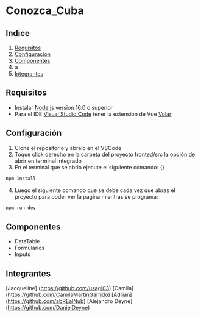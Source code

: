# Conozca_Cuba

## Indice

1. [Requisitos](#requisitos)
2. [Configuración](#configuración)
3. [Componentes](#componentes)
4. a
5. [Integrantes](#integrantes)

## Requisitos

* Instalar [Node.js](https://nodejs.org/) version 16.0 o superior
* Para el IDE [Visual Studio Code](https://code.visualstudio.com/) tener la extension de Vue [Volar](https://marketplace.visualstudio.com/items?itemName=Vue.volar)

## Configuración

1. Clone el repositorio y abralo en el VSCode
2. Toque click derecho en la carpeta del proyecto fronted/src la opción de abrir en terminal integrado
3. En el terminal que se abrio ejecute el siguiente comando: {}

```sh
npm install
```

4. Luego el siguiente comando que se debe cada vez que abras el proyecto para poder ver la pagina mientras se programa:

```sh
npm run dev
```

## Componentes

* DataTable
* Formularios
* Inputs


## Integrantes

[Jacqueline] (<https://github.com/usagi03>)
[Camila] (<https://github.com/CamilaMartinGarrido>)
[Adrian] (<https://github.com/abREalNub>)
[Alejandro Deyne] (<https://github.com/DanielDeyne>)
